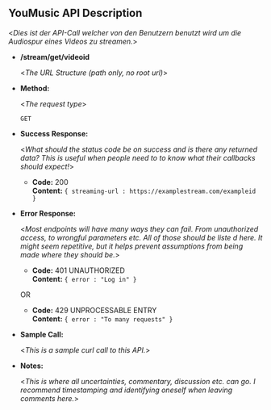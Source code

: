 **YouMusic API Description**
----
  <_Dies ist der API-Call welcher von den Benutzern benutzt wird um die Audiospur eines Videos zu streamen._>

* **/stream/get/videoid**

  <_The URL Structure (path only, no root url)_>

* **Method:**
  
  <_The request type_>

  `GET`

* **Success Response:**
  
  <_What should the status code be on success and is there any returned data? This is useful when people need to to know what their callbacks should expect!_>

  * **Code:** 200 <br />
    **Content:** `{ streaming-url : https://examplestream.com/exampleid }`
 
* **Error Response:**

  <_Most endpoints will have many ways they can fail. From unauthorized access, to wrongful parameters etc. All of those should be liste d here. It might seem repetitive, but it helps prevent assumptions from being made where they should be._>

  * **Code:** 401 UNAUTHORIZED <br />
    **Content:** `{ error : "Log in" }`

  OR

  * **Code:** 429 UNPROCESSABLE ENTRY <br />
    **Content:** `{ error : "To many requests" }`

* **Sample Call:**

  <_This is a sample curl call to this API._> 

* **Notes:**

  <_This is where all uncertainties, commentary, discussion etc. can go. I recommend timestamping and identifying oneself when leaving comments here._> 
